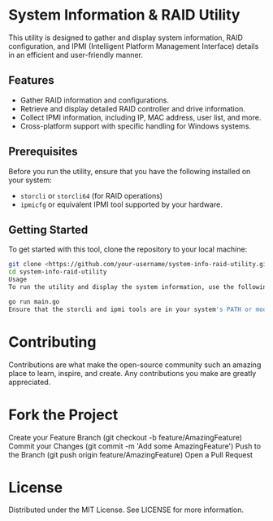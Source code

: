 # System Information & RAID Utility
This utility is designed to gather and display system information, RAID configuration, and IPMI (Intelligent Platform Management Interface) details in an efficient and user-friendly manner.
## Features
- Gather RAID information and configurations.
- Retrieve and display detailed RAID controller and drive information.
- Collect IPMI information, including IP, MAC address, user list, and more.
- Cross-platform support with specific handling for Windows systems.
## Prerequisites
Before you run the utility, ensure that you have the following installed on your system:
- `storcli` or `storcli64` (for RAID operations)
- `ipmicfg` or equivalent IPMI tool supported by your hardware.
## Getting Started
To get started with this tool, clone the repository to your local machine:

```bash
git clone <https://github.com/your-username/system-info-raid-utility.git>
cd system-info-raid-utility
Usage
To run the utility and display the system information, use the following command:

go run main.go
Ensure that the storcli and ipmi tools are in your system's PATH or modify the utility to point to their locations.
```

# Contributing
Contributions are what make the open-source community such an amazing place to learn, inspire, and create. Any contributions you make are greatly appreciated.

# Fork the Project
Create your Feature Branch (git checkout -b feature/AmazingFeature)
Commit your Changes (git commit -m 'Add some AmazingFeature')
Push to the Branch (git push origin feature/AmazingFeature)
Open a Pull Request

# License
Distributed under the MIT License. See LICENSE for more information.
